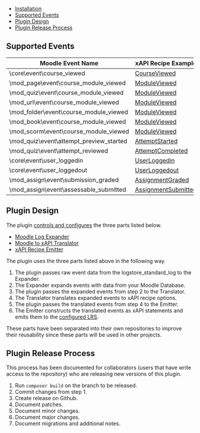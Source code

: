 - [Installation](installation.md)
- [Supported Events](#supported-events)
- [Plugin Design](#plugin-design)
- [Plugin Release Process](#plugin-release-process)

## Supported Events
Moodle Event Name | xAPI Recipe Example
--- | ---
\core\event\course_viewed | [CourseViewed](https://github.com/LearningLocker/xAPI-Recipe-Emitter/blob/master/docs/examples/CourseViewed.json)
\mod_page\event\course_module_viewed | [ModuleViewed](https://github.com/LearningLocker/xAPI-Recipe-Emitter/blob/master/docs/examples/ModuleViewed.json)
\mod_quiz\event\course_module_viewed | [ModuleViewed](https://github.com/LearningLocker/xAPI-Recipe-Emitter/blob/master/docs/examples/ModuleViewed.json)
\mod_url\event\course_module_viewed | [ModuleViewed](https://github.com/LearningLocker/xAPI-Recipe-Emitter/blob/master/docs/examples/ModuleViewed.json)
\mod_folder\event\course_module_viewed | [ModuleViewed](https://github.com/LearningLocker/xAPI-Recipe-Emitter/blob/master/docs/examples/ModuleViewed.json)
\mod_book\event\course_module_viewed | [ModuleViewed](https://github.com/LearningLocker/xAPI-Recipe-Emitter/blob/master/docs/examples/ModuleViewed.json)
\mod_scorm\event\course_module_viewed | [ModuleViewed](https://github.com/LearningLocker/xAPI-Recipe-Emitter/blob/master/docs/examples/ModuleViewed.json)
\mod_quiz\event\attempt_preview_started | [AttemptStarted](https://github.com/LearningLocker/xAPI-Recipe-Emitter/blob/master/docs/examples/AttemptStarted.json)
\mod_quiz\event\attempt_reviewed | [AttemptCompleted](https://github.com/LearningLocker/xAPI-Recipe-Emitter/blob/master/docs/examples/AttemptCompleted.json)
\core\event\user_loggedin | [UserLoggedin](https://github.com/LearningLocker/xAPI-Recipe-Emitter/blob/master/docs/examples/UserLoggedin.json)
\core\event\user_loggedout | [UserLoggedout](https://github.com/LearningLocker/xAPI-Recipe-Emitter/blob/master/docs/examples/UserLoggedout.json)
\mod_assign\event\submission_graded | [AssignmentGraded](https://github.com/LearningLocker/xAPI-Recipe-Emitter/blob/master/docs/examples/AssignmentGraded.json)
\mod_assign\event\assessable_submitted  | [AssignmentSubmitted](https://github.com/LearningLocker/xAPI-Recipe-Emitter/blob/master/docs/examples/AssignmentSubmitted.json)

## Plugin Design
The plugin [controls and configures](../classes/log/store.php) the three parts listed below.

- [Moodle Log Expander](https://github.com/LearningLocker/Moodle-Log-Expander)
- [Moodle to xAPI Translator](https://github.com/LearningLocker/Moodle-xAPI-Translator)
- [xAPI Recipe Emitter](https://github.com/LearningLocker/xAPI-Recipe-Emitter)

The plugin uses the three parts listed above in the following way.

1. The plugin passes raw event data from the logstore_standard_log to the Expander.
2. The Expander expands events with data from your Moodle Database.
3. The plugin passes the expanded events from step 2 to the Translator.
4. The Translator translates expanded events to xAPI recipe options.
5. The plugin passes the translated events from step 4 to the Emitter.
6. The Emitter constructs the translated events as xAPI statements and emits them to the [configured LRS](installation.md#configuration).

These parts have been separated into their own repositories to improve their reusability since these parts will be used in other projects.

## Plugin Release Process
This process has been documented for collaborators (users that have write access to the repository) who are releasing new versions of this plugin.

1. Run `composer build` on the branch to be released.
2. Commit changes from step 1.
3. Create release on Github.
  1. Document patches.
  2. Document minor changes.
  3. Document major changes.
  4. Document migrations and additional notes.
